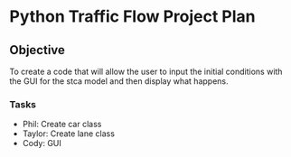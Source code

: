 Python Traffic Flow Project Plan
================================

Objective
---------

To create a code that will allow the user to input the initial conditions with the GUI for the stca model and then display what happens.

### Tasks

* Phil: Create car class
* Taylor: Create lane class
* Cody: GUI